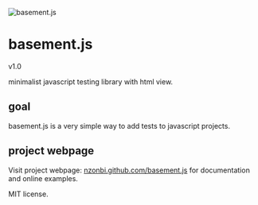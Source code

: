 ![basement.js](http://www.ozkeebo.com/stuff/img/basement.js.png)

# basement.js
v1.0

minimalist javascript testing library with html view.

## goal
basement.js is a very simple way to add tests to javascript projects.

## project webpage
Visit project webpage: [nzonbi.github.com/basement.js](http://nzonbi.github.com/basement.js) for documentation and online examples.

MIT license.
